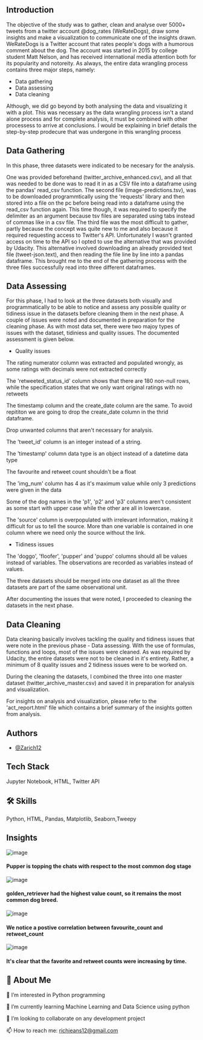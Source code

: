 
## Introduction

The objective of the study was to gather, clean and analyse over 5000+ tweets from a twitter account @dog_rates (WeRateDogs), draw some insights and make a visualization to communicate one of the insights drawn. WeRateDogs is a Twitter account that rates people's dogs with a humorous comment about the dog. The account was started in 2015 by college student Matt Nelson, and has received international media attention both for its popularity and notoreity.
As always, the entire data wrangling process contains three major steps, namely:

* Data gathering
* Data assessing
* Data cleaning 

Although, we did go beyond by both analysing the data and visualizing it with a plot. This was necessary as the data wrangling process isn't a stand alone process and for complete analysis, it must be combined with other processess to arrive at conclusions. I would be explaining in brief details the step-by-step prodecure that was undergone in this wrangling process


## Data Gathering

In this phase, three datasets were indicated to be necesary for the analysis.

One was provided beforehand (twitter_archive_enhanced.csv), and all that was needed to be done was to read it in as a CSV file into a dataframe using the pandas' read_csv function. The second file (image-predictions.tsv), was to be downloaded programmtically using the 'requests' library and then stored into a file on the pc before being read into a dataframe using the read_csv function again. This time though, it was required to specify the delimiter as an argument because tsv files are separated using tabs instead of commas like in a csv file. The third file was the most difficult to gather, partly because the concept was quite new to me and also because it required requesting access to Twitter's API. Unfortunately I wasn't granted access on time to the API so I opted to use the alternative that was provided by Udacity. This alternative involved downloading an already provided text file (tweet-json.text), and then reading the file line by line into a pandas dataframe. This brought me to the end of the gathering process with the three files successfully read into three different dataframes.

## Data Assessing

For this phase, I had to look at the three datasets both visually and programmatically to be able to notice and assess any possible quality or tidiness issue in the datasets before cleaning them in the next phase. A couple of issues were noted and documented in preparation for the cleaning phase. As with most data set, there were two majoy types of issues with the dataset, tidiniess and quality issues. The documented assessment is given below.

* Quality issues

The rating numerator column was extracted and populated wrongly, as some ratings with decimals were not extracted correctly

The 'retweeted_status_id' column shows that there are 180 non-null rows, while the specification states that we only want original ratings with no retweets

The timestamp column and the create_date column are the same. To avoid repititon we are going to drop the create_date column in the thrid dataframe.

Drop unwanted columns that aren't necessary for analysis.

The 'tweet_id' column is an integer instead of a string.

The 'timestamp' column data type is an object instead of a datetime data type

The favourite and retweet count shouldn't be a float

The 'img_num' column has 4 as it's maximum value while only 3 predictions were given in the data

Some of the dog names in the 'p1', 'p2' and 'p3' columns aren't consistent as some start with upper case while the other are all in lowercase.

The 'source' column is overpopulated with irrelevant information, making it difficult for us to tell the source. More than one variable is contained in one column where we need only the source without the link.

* Tidiness issues

The 'doggo', 'floofer', 'pupper' and 'puppo' columns should all be values instead of variables. The observations are recorded as variables instead of values.

The three datasets should be merged into one dataset as all the three datasets are part of the same observational unit.

After documenting the issues that were noted, I proceeded to cleaning the datasets in the next phase.

## Data Cleaning

Data cleaning basically involves tackling the quality and tidiness issues that were note in the previous phase - Data assessing. With the use of formulas, functions and loops, most of the issues were cleaned. As was required by Udacity, the entire datasets were not to be cleaned in it's entirety. Rather, a minimum of 8 quality issues and 2 tidiness issues were to be worked on.

During the cleaning the datasets, I combined the three into one master dataset (twitter_archive_master.csv) and saved it in preparation for analysis and visualization.

For insights on analysis and visualization, please refer to the 'act_report.html' file which contains a brief summary of the insights gotten from analysis.


## Authors

- [@Zarich12](https://www.github.com/Zarich12)


## Tech Stack

Jupyter Notebook, HTML, Twitter API


## 🛠 Skills
Python, HTML, Pandas, Matplotlib, Seaborn,Tweepy



## Insights

![image](https://user-images.githubusercontent.com/106632234/189308438-74421382-36ff-4bb5-8409-c6f6ed89c4dd.png)

#### Pupper is topping the chats with respect to the most common dog stage



![image](https://user-images.githubusercontent.com/106632234/189309605-7d36de0c-e3de-4d0f-8c34-8b7222070fa5.png)

#### golden_retriever had the highest value count, so it remains the most common dog breed.


![image](https://user-images.githubusercontent.com/106632234/189309785-63d5f9a5-cebc-49bf-a8a6-47f2a822f3c2.png)

#### We notice a postive correlation between favourite_count and retweet_count


![image](https://user-images.githubusercontent.com/106632234/189310068-fd32fc39-78be-41ec-833b-379d89f459a0.png)

#### It's clear that the favorite and retweet counts were increasing by time.



## 🚀 About Me
👀 I’m interested in Python programming

🌱 I’m currently learning Machine Learning and Data Science using python

💞️ I’m looking to collaborate on any development project

📫 How to reach me: richieans12@gmail.com



